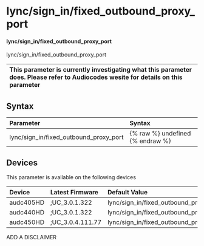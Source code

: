 ﻿---
description: lync/sign_in/fixed_outbound_proxy_port
search: false
---

# lync/sign_in/fixed_outbound_proxy_port

#### lync/sign_in/fixed_outbound_proxy_port

lync/sign_in/fixed_outbound_proxy_port


| This parameter is currently investigating what this parameter does. Please refer to Audiocodes wesite for details on this parameter | 
| :--- |

## Syntax
| Parameter | Syntax |
| :--- | :--- |
|lync/sign_in/fixed_outbound_proxy_port | {% raw %} undefined {% endraw %}|

## Devices
This parameter is available on the following devices

| Device | Latest Firmware | Default Value |
|:---|:---|:---|
| audc405HD | ;UC_3.0.1.322 | lync/sign_in/fixed_outbound_proxy_port=0 
| audc440HD | ;UC_3.0.1.322 | lync/sign_in/fixed_outbound_proxy_port=0 
| audc450HD | ;UC_3.0.4.111.77 | lync/sign_in/fixed_outbound_proxy_port=0 

ADD A DISCLAIMER
